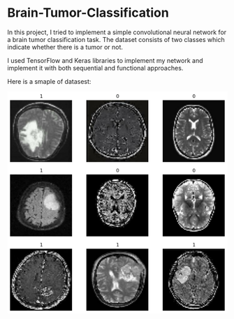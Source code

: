 # Brain-Tumor-Classification

In this project, I tried to implement a simple convolutional neural network for a brain tumor classification task. The dataset consists of two classes which indicate whether there is a tumor or not. 

I used TensorFlow and Keras libraries to implement my network and implement it with both sequential and functional approaches. 

Here is a smaple of datasest:

![alt text](output.png "dataset")